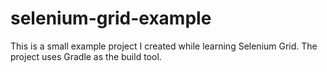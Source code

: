 # selenium-grid-example

This is a small example project I created while learning Selenium Grid.  The project uses Gradle as the build tool.
